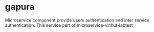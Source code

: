 # gapura

Microservice component provide users authentication and inter service authentication. This service part of microservice-vinhut-labtest
